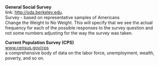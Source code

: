 **General Social Survey**   
link:  http://sda.berkeley.edu.  
Survey - based on representative samples of Americans   
Change the Weight to No Weight. This will specify that we 
see the actual frequency for each of the possible responses 
to the survey question and not some numbers adjusting for 
the way the survey was taken.

**Current Population Survey (CPS)**  
www.census.gov/cps  
a comprehensive body of data on the labor force, unemployment, wealth, poverty, and so on.  
